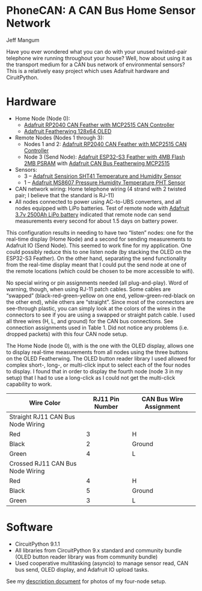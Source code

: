 # PhoneCAN: A CAN Bus Home Sensor Network

Jeff Mangum

Have you ever wondered what you can do with your unused twisted-pair telephone wire running throughout your house?  Well, how about using it as the transport medium for a CAN bus network of environmental sensors?  This is a relatively easy project which uses Adafruit hardware and CiruitPython.

# Hardware
* Home Node (Node 0):
   - [Adafruit RP2040 CAN Feather with MCP2515 CAN Controller](https://www.adafruit.com/product/5724)
   - [Adafruit Featherwing 128x64 OLED](https://www.adafruit.com/product/4650)
* Remote Nodes (Nodes 1 through 3):
   - Nodes 1 and 2: [Adafruit RP2040 CAN Feather with MCP2515 CAN Controller](https://www.adafruit.com/product/5724)
   - Node 3 (Send Node): [Adafruit ESP32-S3 Feather with 4MB Flash 2MB PSRAM](https://www.adafruit.com/product/5477) with [Adafruit CAN Bus Featherwing MCP2515](https://www.adafruit.com/product/5709)
* Sensors:
   - 3 – [Adafruit Sensirion SHT41 Temperature and Humidity Sensor](https://www.adafruit.com/product/5776)
   - 1 – [Adafruit MS8607 Pressure Humidity Temperature PHT Sensor](https://www.adafruit.com/product/4716)
* CAN network wiring: Home telephone wiring (4 strand with 2 twisted pair; I believe that the standard is RJ-11)
* All nodes connected to power using AC-to-UBS converters, and all nodes equipped with LiPo batteries.  Test of remote node with [Adafruit 3.7v 2500Ah LiPo battery](https://www.adafruit.com/product/328) indicated that remote node can send measurements every second for about 1.5 days on battery power.

This configuration results in needing to have two “listen” nodes: one for the real-time display (Home Node) and a second for sending measurements to Adafruit IO (Send Node).  This seemed to work fine for my application.  One could possibly reduce this to one listen node (by stacking the OLED on the ESP32-S3 Feather).  On the other hand, separating the send functionality from the real-time display meant that I could put the send node at one of the remote locations (which could be chosen to be more accessible to wifi).

No special wiring or pin assignments needed (all plug-and-play).  Word of warning, though, when using RJ-11 patch cables.  Some cables are “swapped” (black-red-green-yellow on one end, yellow-green-red-black on the other end), while others are “straight”.  Since most of the connectors are see-through plastic, you can simply look at the colors of the wires in the connectors to see if you are using a swapped or straight patch cable.  I used all three wires (H, L, and ground) for the CAN bus connections.  See connection assignments used in Table 1.  Did not notice any problems (i.e. dropped packets) with this four CAN node setup.

The Home Node (node 0), with is the one with the OLED display, allows one to display real-time measurements from all nodes using the three buttons on the OLED Featherwing.  The OLED button reader library I used allowed for complex short-, long-, or multi-click input to select each of the four nodes to display.  I found that in order to display the fourth node (node 3 in my setup) that I had to use a long-click as I could not get the multi-click capability to work.

| Wire Color	| RJ11 Pin Number	| CAN Bus Wire Assignment |
| --- | --- | --- |
| Straight RJ11 CAN Bus Node Wiring | | |
| Red	| 3	| H |
| Black	| 2	| Ground |
| Green	| 4	| L |
| Crossed RJ11 CAN Bus Node Wiring | | |
| Red	| 4	| H |
| Black	| 5	| Ground |
| Green	| 3	| L |

# Software
* CircuitPython 9.1.1
* All libraries from CircuitPython 9.x standard and community bundle (OLED button reader library was from community bundle)
* Used cooperative multitasking (asyncio) to manage sensor read, CAN bus send, OLED display, and Adafruit IO upload tasks.

See my [description document](<docs/CAN Bus Home Sensor Network.docx>) for photos of my four-node setup.

